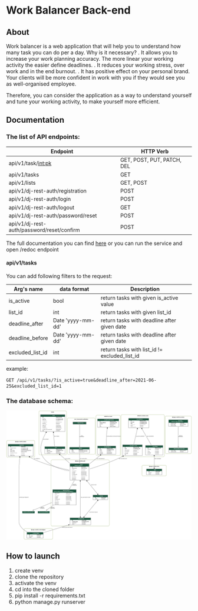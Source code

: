 # Work Balancer Back-end

## About 

Work balancer is a web application that will help you to understand how many task you can do per a day.
Why is it necessary? 
. It allows you to increase your work planning accuracy. The more linear your working activity the easier define deadlines. 
. It reduces your working stress, over work and in the end burnout. 
. It has positive effect on your personal brand. Your clients will be more confident in work with you if they would see you as well-organised employee. 

Therefore, you can consider the application as a way to understand yourself and tune your working activity, to make yourself more efficient. 

## Documentation

### The list of API endpoints:

| Endpoint                                   | HTTP Verb                    | 
|--------------------------------------------|------------------------------|
| api/v1/task/<int:pk>                       | GET, POST, PUT, PATCH, DEL   |
| api/v1/tasks                               | GET                          |
| api/v1/lists                               | GET, POST                    | 
| api/v1/dj-rest-auth/registration           | POST                         |
| api/v1/dj-rest-auth/login                  | POST                         |
| api/v1/dj-rest-auth/logout                 | GET                          |
| api/v1/dj-rest-auth/password/reset         | POST                         |
| api/v1/dj-rest-auth/password/reset/confirm | POST                         |

The full documentation you can find [here](doc/openapi-schema.yml)
or you can run the service and open /redoc endpoint 

#### api/v1/tasks 

You can add following filters to the request: 

| Arg's name        | data format       | Description                                   |
|-------------------|-------------------|-----------------------------------------------|
| is_active         | bool              | return tasks with given is_active value       | 
| list_id           | int               | return tasks with given list_id               | 
| deadline_after    | Date 'yyyy-mm-dd' | return tasks with deadline after given date   | 
| deadline_before   | Date 'yyyy-mm-dd' | return tasks with deadline after given date   |
| excluded_list_id  | int               | return tasks with list_id != excluded_list_id |

example: 
    
    GET /api/v1/tasks/?is_active=true&deadline_after=2021-06-25&excluded_list_id=1

### The database schema: 

![db structure](doc/my_project_visualized.png)

## How to launch

1. create venv 
2. clone the repository
3. activate the venv 
4. cd into the cloned folder
5. pip install -r requirements.txt
6. python manage.py runserver